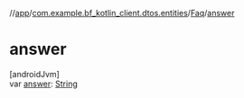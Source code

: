 //[app](../../../index.md)/[com.example.bf_kotlin_client.dtos.entities](../index.md)/[Faq](index.md)/[answer](answer.md)

# answer

[androidJvm]\
var [answer](answer.md): [String](https://kotlinlang.org/api/latest/jvm/stdlib/kotlin/-string/index.html)

